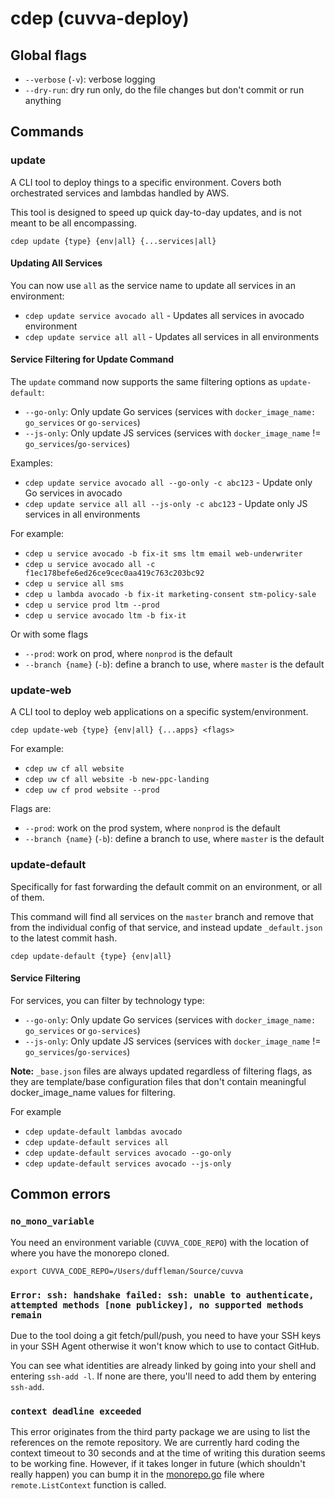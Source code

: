 # cdep (cuvva-deploy)

## Global flags

- `--verbose` (`-v`): verbose logging
- `--dry-run`: dry run only, do the file changes but don't commit or run anything

## Commands

### update

A CLI tool to deploy things to a specific environment. Covers both orchestrated services and lambdas handled by AWS.

This tool is designed to speed up quick day-to-day updates, and is not meant to be all encompassing.

`cdep update {type} {env|all} {...services|all}`

#### Updating All Services

You can now use `all` as the service name to update all services in an environment:

- `cdep update service avocado all` - Updates all services in avocado environment
- `cdep update service all all` - Updates all services in all environments

#### Service Filtering for Update Command

The `update` command now supports the same filtering options as `update-default`:

- `--go-only`: Only update Go services (services with `docker_image_name: go_services` or `go-services`)
- `--js-only`: Only update JS services (services with `docker_image_name` != `go_services`/`go-services`)

Examples:
- `cdep update service avocado all --go-only -c abc123` - Update only Go services in avocado
- `cdep update service all all --js-only -c abc123` - Update only JS services in all environments

For example:

- `cdep u service avocado -b fix-it sms ltm email web-underwriter`
- `cdep u service avocado all -c f1ec178befe6ed26ce9cec0aa419c763c203bc92`
- `cdep u service all sms`
- `cdep u lambda avocado -b fix-it marketing-consent stm-policy-sale`
- `cdep u service prod ltm --prod`
- `cdep u service avocado ltm -b fix-it`

Or with some flags

- `--prod`: work on prod, where `nonprod` is the default
- `--branch {name}` (`-b`): define a branch to use, where `master` is the default

### update-web

A CLI tool to deploy web applications on a specific system/environment.

`cdep update-web {type} {env|all} {...apps} <flags>`

For example:

- `cdep uw cf all website`
- `cdep uw cf all website -b new-ppc-landing`
- `cdep uw cf prod website --prod`

Flags are:

- `--prod`: work on the prod system, where `nonprod` is the default
- `--branch {name}` (`-b`): define a branch to use, where `master` is the default

### update-default

Specifically for fast forwarding the default commit on an environment, or all of them.

This command will find all services on the `master` branch and remove that from the individual config of that service, and instead update `_default.json` to the latest commit hash.

`cdep update-default {type} {env|all}`

#### Service Filtering

For services, you can filter by technology type:

- `--go-only`: Only update Go services (services with `docker_image_name: go_services` or `go-services`)
- `--js-only`: Only update JS services (services with `docker_image_name` != `go_services`/`go-services`)

**Note:** `_base.json` files are always updated regardless of filtering flags, as they are template/base configuration files that don't contain meaningful docker_image_name values for filtering.

For example

- `cdep update-default lambdas avocado`
- `cdep update-default services all`
- `cdep update-default services avocado --go-only`
- `cdep update-default services avocado --js-only`

## Common errors

### `no_mono_variable`

You need an environment variable (`CUVVA_CODE_REPO`) with the location of where you have the monorepo cloned.

`export CUVVA_CODE_REPO=/Users/duffleman/Source/cuvva`

### `Error: ssh: handshake failed: ssh: unable to authenticate, attempted methods [none publickey], no supported methods remain`

Due to the tool doing a git fetch/pull/push, you need to have your SSH keys in your SSH Agent otherwise it won't know which to use to contact GitHub.

You can see what identities are already linked by going into your shell and entering `ssh-add -l`. If none are there, you'll need to add them by entering `ssh-add`.

### `context deadline exceeded`

This error originates from the third party package we are using to list the references on the remote repository.
We are currently hard coding the context timeout to 30 seconds and at the time of writing this duration seems to be
working fine. However, if it takes longer in future (which shouldn't really happen) you can bump it in the
[monorepo.go](tools/cdep/git/monorepo.go) file where `remote.ListContext` function is called.
